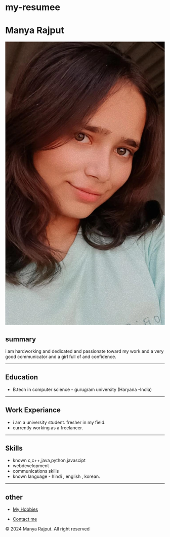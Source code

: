 # my-resumee

<!DOCTYPE html>
<html lang="en">
<head>
  <meta charset="UTF-8">
  <meta name="viewport" content="width=device-width, initial-scale=1.0">
  <title> my resume</title>
</head>
<body>
  <P><h1>Manya Rajput</h1></P>
  <img src="./img.jpg">
  <P><h2>summary</h2></P>
  <P>i am hardworking and dedicated and passionate toward my work and a very good communicator and a girl full of and confidence.</P>
  <hr>
  <P><h2>Education</h2></P>
  <p>
  <ul>
    <li>B.tech in computer science - gurugram university (Haryana -India)</li>
  </ul></p>
  <hr>


  


  <p><h2>Work Experiance</h2></p>
  <p>
    <ul>
      <li>i am a university student. fresher in my field.</li>
      <li>
        currently working as a freelancer.
      </li>
    </ul>
  </p>
  <hr>


<p><h2>Skills</h2></p>
<ul>
  <li>known c,c++,java,python,javascipt</li>
  <li>webdevelopment </li>
  <li>communications skills</li>
  <li>known language - hindi , english  , korean.</li>
</ul>
<hr>



<P><h2>other</h2></P>
<ul>
  <p><li><a href="abs">My Hobbies</a></li></p>
  <p><li><a href="abs">Contact me</a></li></p>   
</ul>
<p>© 2024 Manya Rajput. All right reserved</p>

</body>
</html>
